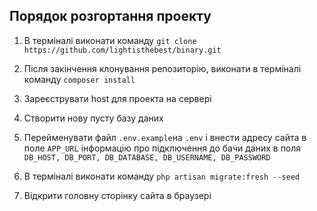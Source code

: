## Порядок розгортання проекту

1. В терміналі виконати команду `git clone https://github.com/lightisthebest/binary.git`

2. Після закінчення клонування репозиторію, виконати в терміналі команду `composer install`
3. Зареєструвати host для проекта на сервері
4. Створити нову пусту базу даних
5. Перейменувати файл `.env.example`на `.env` і внести адресу сайта в поле `APP_URL` інформацію про підключення до бачи даних в поля `DB_HOST, DB_PORT, DB_DATABASE, DB_USERNAME, DB_PASSWORD`
6. В терміналі виконати команду `php artisan migrate:fresh --seed`
7. Відкрити головну сторінку сайта в браузері
